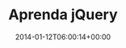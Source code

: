 ---
title: "Aprenda jQuery"
slug: "jquery"
path: "/tag/jquery"
date: "2014-01-12T06:00:14+00:00"
tags: [
  slug: 'jquery',
  slug: 'iniciante',
  slug: 'intermediario',
  slug: 'avancado',
]
featured_media: 'https://res.cloudinary.com/webdevacademy/image/upload/v1532814505/featured/wda-tutorial-jquery.png'
---